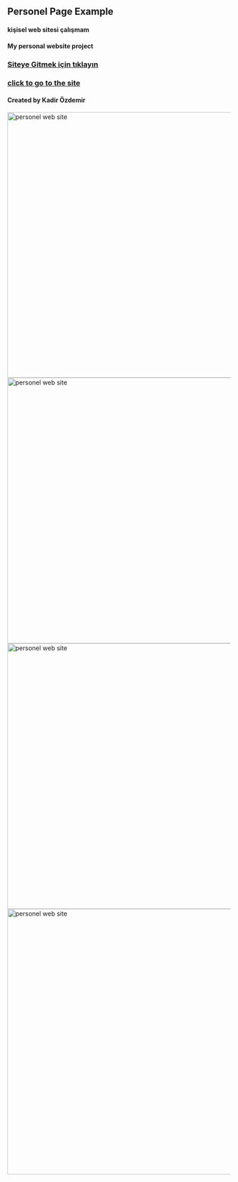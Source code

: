 ## Personel Page Example

#### kişisel web sitesi çalışmam

#### My personal website project

### [Siteye Gitmek için tıklayın](https://kadirozdemir00.netlify.app/)
### [click to go to the site](https://kadirozdemir00.netlify.app/)

#### Created by Kadir Özdemir

<img src="https://i.hizliresim.com/l6h3nme.png"  width="600px" alt="personel web site" target="_blank" display="inline-block" />
<img src="https://i.hizliresim.com/723ho7l.png"  width="600px" alt="personel web site" target="_blank" display="inline-block" />
<img src="https://i.hizliresim.com/co5any3.png"  width="600px" alt="personel web site" target="_blank" display="inline-block" />
<img src="https://i.hizliresim.com/j1q3m2g.png"  width="600px" alt="personel web site" target="_blank" display="inline-block" />

